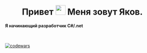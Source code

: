 <h1 align="center">Привет <img src="https://github.com/blackcater/blackcater/raw/main/images/Hi.gif" height="32"/> Меня зовут Яков.  
</h1>
<h4>Я начинающий разработчик C#/.net</h4>
<br>


[![codewars](https://www.codewars.com/users/BeyfusYakov/badges/large)](https://www.codewars.com/users/BeyfusYakov)






<!--
**BeyfusYakov/BeyfusYakov** is a ✨ _special_ ✨ repository because its `README.md` (this file) appears on your GitHub profile.

Here are some ideas to get you started:

- 🔭 I’m currently working on ...
- 🌱 I’m currently learning ...
- 👯 I’m looking to collaborate on ...
- 🤔 I’m looking for help with ...
- 💬 Ask me about ...
- 📫 How to reach me: ...
- 😄 Pronouns: ...
- ⚡ Fun fact: ...
-->
